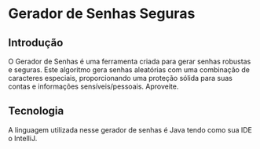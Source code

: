 <h1>Gerador de Senhas Seguras</h1>
<h2>Introdução</h2>
<p>O Gerador de Senhas é uma ferramenta criada para gerar senhas robustas e seguras. Este algoritmo gera senhas aleatórias com uma combinação de caracteres especiais, proporcionando uma proteção sólida para suas contas e informações sensíveis/pessoais. Aproveite.</p>
<h2>Tecnologia</h2>
<p>A linguagem utilizada nesse gerador de senhas é Java tendo como sua IDE o IntelliJ.</p>